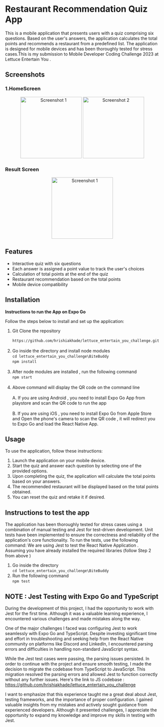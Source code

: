 # Restaurant Recommendation Quiz App
 This is a mobile application that presents users with a quiz comprising six questions. Based on the user's answers, the application calculates the total points and recommends a restaurant from a predefined list. The application is designed for mobile devices and has been thoroughly tested for stress cases.This is my submission to Mobile Developer Coding Challenge 2023 at Lettuce Entertain You .

## Screenshots


### 1.HomeScreen  
<div align="center">
  <img src="https://github.com/hrishiakhade/lettuce_entertain_you_challenge/assets/20705523/c4b3c3de-753b-4c7d-8f0e-53ed84610974" alt="Screenshot 1" width="200"/>
  <img src="https://github.com/hrishiakhade/lettuce_entertain_you_challenge/assets/20705523/ca88194d-1624-4f3a-9ab5-42e224dfbeb1" alt="Screenshot 2" width="200"/>
</div>

### Result Screen  
<div align="center">
  <img src="https://github.com/hrishiakhade/lettuce_entertain_you_challenge/assets/20705523/9ccdc705-0b4d-49cd-8f48-c15961be6471" alt="Screenshot 1" width="200"/>
</div>

## Features

- Interactive quiz with six questions
- Each answer is assigned a point value to track the user's choices
- Calculation of total points at the end of the quiz
- Restaurant recommendation based on the total points
- Mobile device compatibility

## Installation
**Instructions to run the App on Expo Go**

Follow the steps below to install and set up the application:

1. Git Clone the repository  
``` https://github.com/hrishiakhade/lettuce_entertain_you_challenge.git```  <br /><br />
2. Go inside the directory and install node modules  
``` cd lettuce_entertain_you_challenge\BiteBuddy ```  
``` npm install ```    <br /><br />
3. After node modules are installed , run the following command  
``` npm start ```  <br /><br />
4. Above command will display the QR code on the command line   <br /><br />
    A. If you are using Android , you need to install Expo Go App from playstore and scan the QR code to run the app  <br /><br />
    B. If you are using iOS , you need to install Expo Go from Apple Store and Open the phone's camera to scan the QR code , it will redirect you to Expo Go and load the React Native App. 

## Usage

To use the application, follow these instructions:

1. Launch the application on your mobile device.
2. Start the quiz and answer each question by selecting one of the provided options.
3. Upon completing the quiz, the application will calculate the total points based on your answers.
4. The recommended restaurant will be displayed based on the total points obtained.
5. You can reset the quiz and retake it if desired.
    
## Instructions to test the app<br />
The application has been thoroughly tested for stress cases using a combination of manual testing and Jest for test-driven development. Unit tests have been implemented to ensure the correctness and reliability of the application's core functionality.
To run the tests, use the following command:
We are using Jest to test the React Native Application . Assuming you have already installed the required libraries (follow Step 2 from above )  

1. Go inside the directory   
``` cd lettuce_entertain_you_challenge\BiteBuddy ```  
2. Run the following command  
``` npm test ```



## NOTE : Jest Testing with Expo Go and TypeScript

During the development of this project, I had the opportunity to work with Jest for the first time. Although it was a valuable learning experience, I encountered various challenges and made mistakes along the way.

One of the major challenges I faced was configuring Jest to work seamlessly with Expo Go and TypeScript. Despite investing significant time and effort in troubleshooting and seeking help from the React Native community on platforms like Discord and LinkedIn, I encountered parsing errors and difficulties in handling non-standard JavaScript syntax.

While the Jest test cases were passing, the parsing issues persisted. In order to continue with the project and ensure smooth testing, I made the decision to migrate the codebase from TypeScript to JavaScript. This migration resolved the parsing errors and allowed Jest to function correctly without any further issues.  Here's the link to JS codebase : <a>https://github.com/hrishiakhade/lettuce_entertain_you_challenge</a>

I want to emphasize that this experience taught me a great deal about Jest, testing frameworks, and the importance of proper configuration. I gained valuable insights from my mistakes and actively sought guidance from experienced developers. Although it presented challenges, I appreciate the opportunity to expand my knowledge and improve my skills in testing with Jest.
